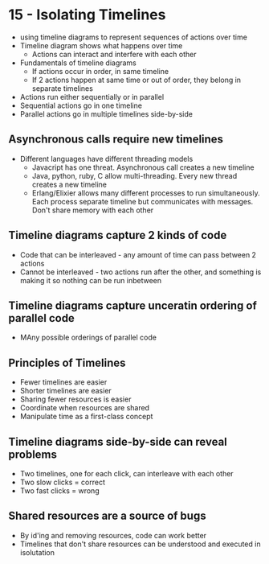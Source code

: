 # 15 - Isolating Timelines

- using timeline diagrams to represent sequences of actions over time
- Timeline diagram shows what happens over time
  - Actions can interact and interfere with each other
- Fundamentals of timeline diagrams
  - If actions occur in order, in same timeline
  - If 2 actions happen at same time or out of order, they belong in separate timelines
- Actions run either sequentially or in parallel
- Sequential actions go in one timeline
- Parallel actions go in multiple timelines side-by-side

## Asynchronous calls require new timelines

- Different languages have different threading models
  - Javacript has one threat. Asynchronous call creates a new timeline
  - Java, python, ruby, C allow multi-threading. Every new thread creates a new timeline
  - Erlang/Elixier allows many different processes to run simultaneously. Each process separate timeline but communicates with messages. Don't share memory with each other

## Timeline diagrams capture 2 kinds of code

- Code that can be interleaved - any amount of time can pass between 2 actions
- Cannot be interleaved - two actions run after the other, and something is making it so nothing can be run inbetween

## Timeline diagrams capture unceratin ordering of parallel code

- MAny possible orderings of parallel code

## Principles of Timelines

- Fewer timelines are easier
- Shorter timelines are easier
- Sharing fewer resources is easier
- Coordinate when resources are shared
- Manipulate time as a first-class concept

## Timeline diagrams side-by-side can reveal problems

- Two timelines, one for each click, can interleave with each other
- Two slow clicks = correct
- Two fast clicks = wrong

## Shared resources are a source of bugs

- By id'ing and removing resources, code can work better
- Timelines that don't share resources can be understood and executed in isolutation
